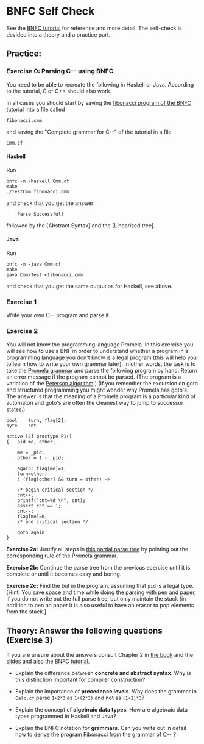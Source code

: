 # BNFC Self Check

See the [BNFC tutorial](http://bnfc.digitalgrammars.com/tutorial/bnfc-tutorial.html) for reference and more detail. The self-check is devided into a theory and a practice part.

## Practice: 

### Exercise 0: Parsing C-- using BNFC

You need to be able to recreate the following in Haskell or Java. According to the tutorial, C or C++ should also work.

In all cases you should start by saving the [fibonacci program of the BNFC tutorial](http://bnfc.digitalgrammars.com/tutorial/bnfc-tutorial.html) into a file called

    fibonacci.cmm
  
and saving the "Complete grammar for C--" of the tutorial in a file 

    Cmm.cf

#### Haskell

Run

    bnfc -m -haskell Cmm.cf
    make
    ./TestCmm fibonacci.cmm

and check that you get the answer

        Parse Successful!

followed by the [Abstract Syntax] and the [Linearized tree].

#### Java

Run

    bnfc -m -java Cmm.cf
    make
    java Cmm/Test <fibonacci.cmm
  
and check that you get the same output as for Haskell, see above.

### Exercise 1

Write your own C-- program and parse it.

### Exercise 2
You will not know the programming language Promela. In this exercise you will see how to use a BNF in order to understand whether a program in a programming language you don't know is a legal program (this will help you to learn how to write your own grammar later). In other words, the task is to take the [Promela grammar](http://spinroot.com/spin/Man/grammar.html) and parse the following program by hand. Return an error message if the program cannot be parsed. (The program is a variation of the [Peterson algorithm](https://en.wikipedia.org/wiki/Peterson%27s_algorithm).) (If you remember the excursion on goto and structured programming you might wonder why Promela has goto's. The answer is that the meaning of a Promela program is a particular kind of automaton and goto's are often the cleanest way to jump to successor states.)

```
bool	turn, flag[2];
byte	cnt

active [2] proctype P1()
{	pid me, other;

    me = _pid;
    other = 1 - _pid;

    again: flag[me]=1;
    turn=other;
    ! (flag[other] && turn = other) ->

    /* begin critical section */
    cnt++;
    printf("cnt=%d \n", cnt); 
    assert cnt == 1; 
    cnt--;        
    flag[me]=0;
    /* end critical section */
 
    goto again
}
```

**Exercise 2a:** Justify all steps in [this partial parse tree](https://github.com/alexhkurz/compiler-construction/blob/master/partial-parse-tree.pdf) by pointing out the corresponding rule of the Promela grammar.

**Exercise 2b:** Continue the parse tree from the previous ecercise until it is complete or until it becomes easy and boring. 

**Exercise 2c:** Find the but in the program, assuming that `pid` is a legal type. [Hint: You save space and time while doing the parsing with pen and paper, if you do not write out the full parse tree, but only maintain the stack (in addition to pen an paper it is also useful to have an erasor to pop elements from the stack.]


## Theory: Answer the following questions (Exercise 3)

If you are unsure about the answers consult Chapter 2 in [the book](http://www.cse.chalmers.se/edu/year/2012/course/DAT150/lectures/plt-book.pdf) and the [slides](http://www.grammaticalframework.org/ipl-book/slides/2-slides-ipl-book.pdf) and also the [BNFC tutorial](http://bnfc.digitalgrammars.com/tutorial/bnfc-tutorial.html).

- Explain the difference between **concrete and abstract syntax**. Why is this distinction important for compiler construction?

- Explain the importance of **precedence levels**. Why does the grammar in `Calc.cf` parse `1+2*3` as `1+(2*3)` and not as `(1+2)*3`?

- Explain the concept of **algebraic data types**. How are algebraic data types programmed in Haskell and Java?

- Explain the BNFC notation for **grammars**. Can you write out in detail how to derive the program Fibonacci from the grammar of C-- ?
